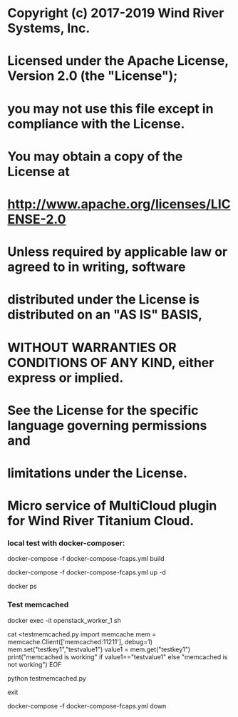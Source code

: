 # Copyright (c) 2017-2019 Wind River Systems, Inc.
#
# Licensed under the Apache License, Version 2.0 (the "License");
# you may not use this file except in compliance with the License.
# You may obtain a copy of the License at
#
#         http://www.apache.org/licenses/LICENSE-2.0
#
# Unless required by applicable law or agreed to in writing, software
# distributed under the License is distributed on an "AS IS" BASIS,
# WITHOUT WARRANTIES OR CONDITIONS OF ANY KIND, either express or implied.
# See the License for the specific language governing permissions and
# limitations under the License.

# Micro service of MultiCloud plugin for Wind River Titanium Cloud.

### local test with docker-composer:

docker-compose -f docker-compose-fcaps.yml build

docker-compose -f docker-compose-fcaps.yml up -d

docker ps

### Test memcached
docker exec -it openstack_worker_1 sh

cat <<EOF>testmemcached.py
import memcache
mem = memcache.Client(['memcached:11211'], debug=1)
mem.set("testkey1","testvalue1")
value1 = mem.get("testkey1")
print("memcached is working" if value1=="testvalue1" else "memcached is not working")
EOF

python testmemcached.py

exit

docker-compose -f docker-compose-fcaps.yml down